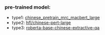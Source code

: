 

### pre-trained model:
* type1: [chinese_pretrain_mrc_macbert_large](https://huggingface.co/luhua/chinese_pretrain_mrc_macbert_large)
* type2: [hfl/chinese-pert-large](https://github.com/ymcui/PERT)
* type3: [roberta-base-chinese-extractive-qa](https://huggingface.co/uer/roberta-base-chinese-extractive-qa)

